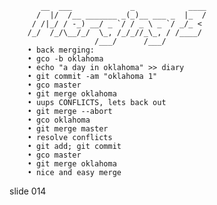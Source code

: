            __  ___             _            ____
          /  |/  /__ _______ _(_)__ ___ _  |_  /
         / /|_/ / -_) __/ _ `/ / _ \ _ `/ _/_ <
        /_/  /_/\__/_/  \_, /_/_//_\_, / /____/
                       /___/      /___/
        • back merging:
        • gco -b oklahoma
        • echo "a day in oklahoma" >> diary
        • git commit -am "oklahoma 1"
        • gco master
        • git merge oklahoma
        • uups CONFLICTS, lets back out
        • git merge --abort
        • gco oklahoma
        • git merge master
        • resolve conflicts
        • git add; git commit
        • gco master
        • git merge oklahoma
        • nice and easy merge

















































































slide 014
